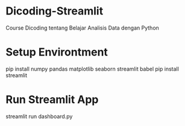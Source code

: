 # Dicoding-Streamlit
Course Dicoding tentang Belajar Analisis Data dengan Python

# Setup Environtment
pip install numpy pandas matplotlib seaborn streamlit babel
pip install streamlit

# Run Streamlit App
streamlit run dashboard.py
